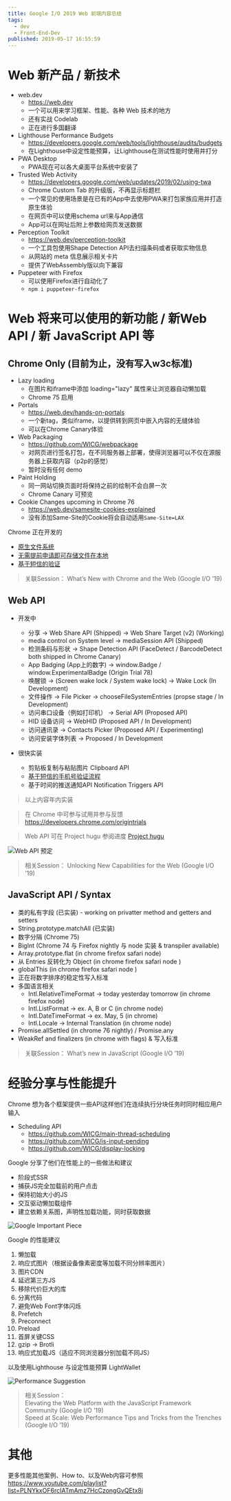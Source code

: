 ```yaml
---
title: Google I/O 2019 Web 前端内容总结
tags:
  - dev
  - Front-End-Dev
published: 2019-05-17 16:55:59
---
```


# Web 新产品 / 新技术
- web.dev
  - https://web.dev
  - 一个可以用来学习框架、性能、各种 Web 技术的地方
  - 还有实战 Codelab
  - 正在进行多国翻译
- Lighthouse Performance Budgets
  - https://developers.google.com/web/tools/lighthouse/audits/budgets
  - 在Lighthouse中设定性能预算，让Lighthouse在测试性能时使用并打分
- PWA Desktop
  - PWA现在可以各大桌面平台系统中安装了
- Trusted Web Activity
  - https://developers.google.com/web/updates/2019/02/using-twa
  - Chrome Custom Tab 的升级版，不再显示标题栏
  - 一个常见的使用场景是在已有的App中去使用PWA来打包家族应用并打造原生体验
  - 在网页中可以使用schema url来与App通信
  - App可以在网址后附上参数给网页发送数据
- Perception Toolkit
  - https://web.dev/perception-toolkit
  - 一个工具包使用Shape Detection API去扫描条码或者获取实物信息
  - 从网站的 meta 信息展示相关卡片
  - 提供了WebAssembly版以向下兼容
- Puppeteer with Firefox
  - 可以使用Firefox进行自动化了
  - `npm i puppeteer-firefox`

<!-- more -->

# Web 将来可以使用的新功能 / 新Web API / 新 JavaScript API 等

## Chrome Only (目前为止，没有写入w3c标准)
- Lazy loading
  - 在图片和iframe中添加 loading="lazy" 属性来让浏览器自动懒加载
  - Chrome 75 启用
- Portals
  - https://web.dev/hands-on-portals
  - 一个新tag，类似iframe，以提供转到网页中嵌入内容的无缝体验
  - 可以在Chrome Canary体验
- Web Packaging
  - https://github.com/WICG/webpackage
  - 对网页进行签名打包，在不同服务器上部署，使得浏览器可以不仅在源服务器上获取内容（p2p的感觉）
  - 暂时没有任何 demo
- Paint Holding
  - 同一网站切换页面时将保持之前的绘制不会白屏一次
  - Chrome Canary 可预览
- Cookie Changes upcoming in Chrome 76
  - https://web.dev/samesite-cookies-explained
  - 没有添加Same-Site的Cookie将会自动适用`Same-Site=LAX`

Chrome 正在开发的

- [原生文件系统](https://github.com/WICG/native-file-system)
- [无需提前申请即可存储文件在本地](https://bugs.chromium.org/p/chromium/issues/detail?id=897276)
- [基于短信的验证](https://github.com/sso-google/sms-otp-retrieval)

> 关联Session： What’s New with Chrome and the Web (Google I/O ’19)

## Web API

- 开发中
  - 分享 -> Web Share API (Shipped) -> Web Share Target (v2) (Working)
  - media control on System level -> mediaSession API (Shipped)
  - 检测条码与形状 -> Shape Detection API (FaceDetect / BarcodeDetect both shipped in Chrome Canary) 
  - App Badging (App上的数字) -> window.Badge / window.ExperimentalBadge (Origin Trial 78)
  - 唤醒锁 -> (Screen wake lock / System wake lock) -> Wake Lock (In Development)
  - 文件操作 -> File Picker -> chooseFileSystemEntries (propse stage / In Development)
  - 访问串口设备（例如打印机） -> Serial API (Proposed API)
  - HID 设备访问 -> WebHID (Proposed API / In Development)
  - 访问通讯录 -> Contacts Picker (Proposed API / Experimenting)
  - 访问安装字体列表 -> Proposed / In Development

- 很快实装
  - 剪贴板复制与粘贴图片 Clipboard API
  - [基于短信的手机号验证流程](https://bit.ly/sms-verification-explainer)
  - 基于时间的推送通知API Notification Triggers API


> 以上内容年内实装

> 在 Chrome 中可参与试用并参与反馈
> https://developers.chrome.com/origintrials

> Web API 可在 Project hugu 参阅进度 [Project hugu](https://bugs.chromium.org/p/chromium/issues/list?can=2&q=proj-fugu&sort=m&colspec=ID%20Pri%20M%20Stars%20ReleaseBlock%20Component%20Status%20Owner%20Summary%20OS%20Modified)

![Web API 预定](http://static.xingoxu.com/blog/sinaimg/6b8bbe7egy1g356dbrkpgj21rs0xs4qp.jpg)

> 相关Session： Unlocking New Capabilities for the Web (Google I/O ’19)

## JavaScript API / Syntax
- 类的私有字段 (已实装) - working on privatter method and getters and setters
- String.prototype.matchAll (已实装)
- 数字分隔 (Chrome 75)
- BigInt (Chrome 74 与 Firefox nightly 与 node 实装 & transpiler available)
- Array.prototype.flat (in chrome firefox safari node)
- 从 Entries 反转化为 Object  (in chrome firefox safari node )
- globalThis (in chrome firefox safari node )
- 正在将数字排序的稳定性写入标准
- 多国语言相关
  - Intl.RelativeTimeFormat -> today yesterday tomorrow (in chrome firefox node)
  - Intl.ListFormat -> ex. A, B or C  (in chrome node)
  - Intl.DateTimeFormat -> ex. May, 5  (in chrome)
  - Intl.Locale -> Internal Translation (in chrome node)
- Promise.allSettled (in chrome 76 nightly) / Promise.any
- WeakRef and finalizers (in chrome with flags) & 写入标准

> 关联Session： What’s new in JavaScript (Google I/O ’19)

# 经验分享与性能提升

Chrome 想为各个框架提供一些API这样他们在连续执行分块任务时同时相应用户输入

- Scheduling API
  - https://github.com/WICG/main-thread-scheduling
  - https://github.com/WICG/is-input-pending
  - https://github.com/WICG/display-locking


Google 分享了他们在性能上的一些做法和建议

- 阶段式SSR
- 捕获JS完全加载前的用户点击
- 保持初始大小的JS
- 交互驱动懒加载组件
- 建立依赖关系图，声明性加载功能，同时获取数据

![Google Important Piece](http://static.xingoxu.com/blog/sinaimg/6b8bbe7egy1g356nnvqhfj21ra0z2e81.jpg)

Google 的性能建议

1. 懒加载
2. 响应式图片（根据设备像素密度等加载不同分辨率图片）
3. 图片CDN
4. 延迟第三方JS
5. 移除代价巨大的库
6. 分离代码
7. 避免Web Font字体闪烁
8. Prefetch
9. Preconnect
10. Preload
11. 首屏关键CSS
12. gzip -> Brotli 
13. 响应式加载JS（适应不同浏览器分别加载不同JS）

以及使用Lighthouse 与设定性能预算 LightWallet

![Performance Suggestion](http://static.xingoxu.com/blog/sinaimg/6b8bbe7egy1g358gekpplj21430l4k2y.jpg)

> 相关Session：   
> Elevating the Web Platform with the JavaScript Framework Community (Google I/O ’19)  
> Speed at Scale: Web Performance Tips and Tricks from the Trenches (Google I/O ’19)

# 其他

更多性能其他案例、How to、以及Web内容可参照
https://www.youtube.com/playlist?list=PLNYkxOF6rcIATmAmz7HcCzongGvQEtx8i

<!-- Google 的架构建议
1. 为不断发展的Web API而设计程序
2. 避免惩罚新浏览器（polyfill等）
3. 持续服务器缓存，保持高CDN命中率
4. 避免重大修改并增强现有工具 -->



